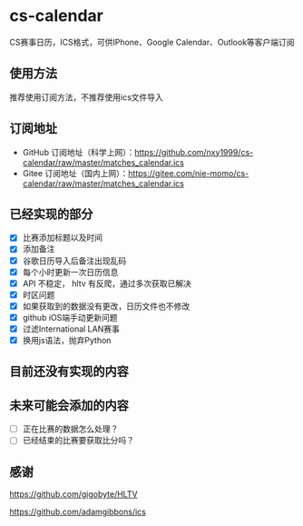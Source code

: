 # cs-calendar
CS赛事日历，ICS格式，可供IPhone、Google Calendar、Outlook等客户端订阅

## 使用方法
推荐使用订阅方法，不推荐使用ics文件导入

## 订阅地址
- GitHub 订阅地址（科学上网）：https://github.com/nxy1999/cs-calendar/raw/master/matches_calendar.ics
- Gitee 订阅地址（国内上网）：https://gitee.com/nie-momo/cs-calendar/raw/master/matches_calendar.ics

## 已经实现的部分
- [x] 比赛添加标题以及时间
- [x] 添加备注
- [x] 谷歌日历导入后备注出现乱码
- [x] 每个小时更新一次日历信息
- [x] API 不稳定， hltv 有反爬，通过多次获取已解决
- [x] 时区问题
- [x] 如果获取到的数据没有更改，日历文件也不修改
- [x] github iOS端手动更新问题
- [x] 过滤International LAN赛事
- [x] 换用js语法，抛弃Python

## 目前还没有实现的内容



## 未来可能会添加的内容
- [ ] 正在比赛的数据怎么处理？
- [ ] 已经结束的比赛要获取比分吗？

## 感谢
https://github.com/gigobyte/HLTV

https://github.com/adamgibbons/ics
